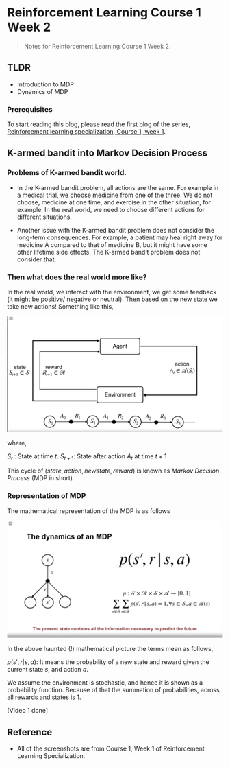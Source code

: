 # Reinforcement Learning Course 1 Week 2

> Notes for Reinforcement Learning Course 1 Week 2.

## TLDR

- Introduction to MDP
- Dynamics of MDP

### Prerequisites

To start reading this blog, please read the first blog of the series, [Reinforcement learning specialization, Course 1, week 1](https://sezan92.github.io/2023/08/14/RL-course1-w1-blog.html).

## K-armed bandit into Markov Decision Process

### Problems of K-armed bandit world.

- In the K-armed bandit problem, all actions are the same. For example in a medical trial, we choose medicine from one of the three. We do not choose, medicine at one time, and exercise in the other situation, for example. In the real world, we need to choose different actions for different situations.

- Another issue with the K-armed bandit problem does not consider the long-term consequences. For example, a patient may heal right away for medicine A compared to that of medicine B, but it might have some other lifetime side effects. The K-armed bandit problem does not consider that.

### Then what does the real world more like?

In the real world, we interact with the environment, we get some feedback (it might be positive/ negative or neutral). Then based on the new state we take new actions! Something like this,

![MDP](/images/RL_1_W2_blog/image_1_MDP_interaction.png)

where,

$S_t$ : State at time $t$.
$S_{t+1}$: State after action $A_t$ at time $t+1$

This cycle of $(state, action, new state, reward)$ is known as *Markov Decision Process* (MDP in short).

### Representation of MDP

The mathematical representation of the MDP is as follows

![MDP_Dynamics](/images/RL_1_W2_blog/image_2_MDP_Dynamics.png)

In the above haunted (!) mathematical picture the terms mean as follows,

$p(s', r|s, a)$: It means the probability of a new state and reward given the current state $s$, and action $a$.

We assume the environment is stochastic, and hence it is shown as a probability function. Because of that the summation of probabilities, across all rewards and states is $1$.

[Video 1 done]

## Reference

- All of the screenshots are from Course 1, Week 1 of Reinforcement Learning Specialization.